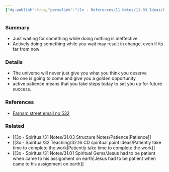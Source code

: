 ```yaml
---
{"dg-publish":true,"permalink":"/1x - References/11 Notes/11.03 Ideas/Passive patience vs active patience/","title":"Passive patience vs active patience","created":"2023-07-09T13:04:05.000+03:00","updated":"2024-02-14T20:18:25.830+03:00"}
---
```



### Summary
- Just waiting for something while doing nothing is ineffective. 
- Actively doing something while you wait may result in change, even if its far from now

### Details
- The universe will never just give you what you think you deserve
- No one is going to come and give you a golden opportunity
- active patience means that you take steps today to set you up for future success.

### References
- [Farnam street email no 532](https://fs.blog/brain-food/july-9-2023/)

### Related
- [[3x - Spiritual/31 Notes/31.03 Structure Notes/Patience\|Patience]]
- [[3x - Spiritual/32 Teaching/32.16 CD spiritual point ideas/Patiently take time to complete the work\|Patiently take time to complete the work]]
- [[3x - Spiritual/31 Notes/31.01 Spiritual Gems/Jesus had to be patient when came to his assignment on earth\|Jesus had to be patient when came to his assignment on earth]]